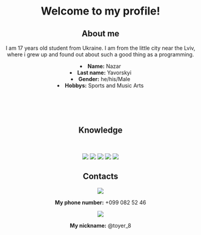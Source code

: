 <body>
    <center>
        <div>
            <h1>Welcome to my profile!</h1>
            <h2 align="center"> About me </h2>
            <p>I am 17 years old student from Ukraine. I am from the little city near the Lviv, where i grew up and found out about such a good thing as a programming.</p>
            <li>
                <b>Name:</b> Nazar
            </li>
            <li>
                <b>Last name:</b> Yavorskyi
            </li>
            <li>
                <b>Gender:</b> he/his/Male
            </li>
            <li>
                <b>Hobbys:</b> Sports and Music Arts
            </li>
            <br><br><br>
        </div>
        <div>
            <br>
            <p>
                <h2 align="center"> Knowledge </h2>
        </div>
        <div>
            <br>
            <p align="center"><img
                    src="https://img.shields.io/badge/adobe%20photoshop%20-%2331A8FF.svg?&style=for-the-badge&logo=adobe%20photoshop&logoColor=white" />
                <img
                    src="https://img.shields.io/badge/html5%20-%23E34F26.svg?&style=for-the-badge&logo=html5&logoColor=white" />
                <img
                    src="https://img.shields.io/badge/css3%20-%231572B6.svg?&style=for-the-badge&logo=css3&logoColor=white" />
                <img
                    src="https://img.shields.io/badge/Bootstrap-563D7C?style=for-the-badge&logo=bootstrap&logoColor=white" />
                <img
                    src="https://img.shields.io/badge/javascript%20-%23323330.svg?&style=for-the-badge&logo=javascript&logoColor=%23F7DF1E" />
            </p>
            <h2 align="center"> Contacts</h2>
            <p align="center">
                <div class="viber">
                    <img src="https://img.shields.io/badge/viber-685EA9?style=for-the-badge&logo=viber&logoColor=white" /><br>
                    <p><b>My phone number:</b> +099 082 52 46</p>
                </div>
                <div class="viber">
                    <img src="https://img.shields.io/badge/Telegram-2CA5E0?style=for-the-badge&logo=telegram&logoColor=white" /><br>
                    <p><b>My nickname:</b> @toyer_8</p>
                </div>
            </p>
            <br>
            
</body>
